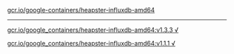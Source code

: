 [gcr.io/google-containers/heapster-influxdb-amd64](https://hub.docker.com/r/anjia0532/heapster-influxdb-amd64/tags/) 

----
[gcr.io/google_containers/heapster-influxdb-amd64:v1.3.3 √](https://hub.docker.com/r/anjia0532/heapster-influxdb-amd64/tags/)

[gcr.io/google_containers/heapster-influxdb-amd64:v1.1.1 √](https://hub.docker.com/r/anjia0532/heapster-influxdb-amd64/tags/)

